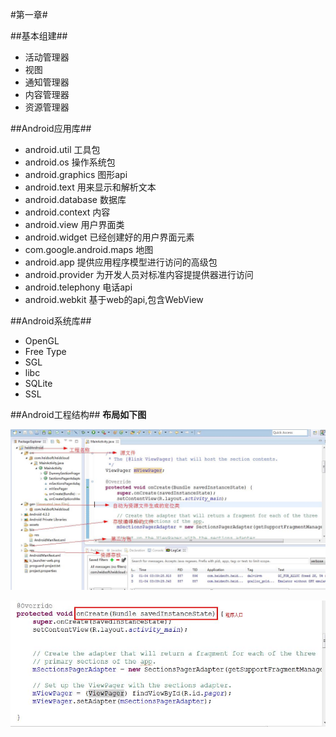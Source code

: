 #第一章#

##基本组建##
- 活动管理器
- 视图
- 通知管理器
- 内容管理器
- 资源管理器

##Android应用库##
- android.util 工具包
- android.os 操作系统包
- android.graphics 图形api
- android.text 用来显示和解析文本
- android.database 数据库
- android.context 内容
- android.view 用户界面类
- android.widget 已经创建好的用户界面元素
- com.google.android.maps 地图
- android.app 提供应用程序模型进行访问的高级包
- android.provider 为开发人员对标准内容提提供器进行访问
- android.telephony 电话api
- android.webkit 基于web的api,包含WebView  


##Android系统库##
- OpenGL
- Free Type
- SGL
- libc
- SQLite
- SSL

##Android工程结构##
**布局如下图**

![工程布局](./images/工程布局.jpg?raw=true)

![程序入口](./images/程序入口.jpg?raw=true)


